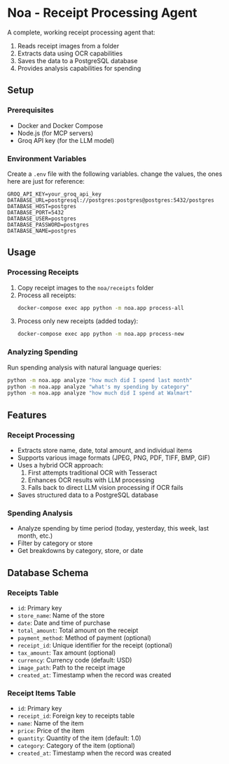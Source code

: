 # Noa - Receipt Processing Agent

A complete, working receipt processing agent that:
1. Reads receipt images from a folder
2. Extracts data using OCR capabilities
3. Saves the data to a PostgreSQL database
4. Provides analysis capabilities for spending

## Setup

### Prerequisites
- Docker and Docker Compose
- Node.js (for MCP servers)
- Groq API key (for the LLM model)

### Environment Variables
Create a `.env` file with the following variables. change the values, the ones here are just for reference:
```
GROQ_API_KEY=your_groq_api_key
DATABASE_URL=postgresql://postgres:postgres@postgres:5432/postgres
DATABASE_HOST=postgres
DATABASE_PORT=5432
DATABASE_USER=postgres
DATABASE_PASSWORD=postgres
DATABASE_NAME=postgres
```
## Usage

### Processing Receipts
1. Copy receipt images to the `noa/receipts` folder
2. Process all receipts:
   ```bash
   docker-compose exec app python -m noa.app process-all
   ```
3. Process only new receipts (added today):
   ```bash
   docker-compose exec app python -m noa.app process-new
   ```

### Analyzing Spending
Run spending analysis with natural language queries:
```bash
python -m noa.app analyze "how much did I spend last month"
python -m noa.app analyze "what's my spending by category"
python -m noa.app analyze "how much did I spend at Walmart"
```

## Features

### Receipt Processing
- Extracts store name, date, total amount, and individual items
- Supports various image formats (JPEG, PNG, PDF, TIFF, BMP, GIF)
- Uses a hybrid OCR approach:
  1. First attempts traditional OCR with Tesseract
  2. Enhances OCR results with LLM processing
  3. Falls back to direct LLM vision processing if OCR fails
- Saves structured data to a PostgreSQL database

### Spending Analysis
- Analyze spending by time period (today, yesterday, this week, last month, etc.)
- Filter by category or store
- Get breakdowns by category, store, or date

## Database Schema

### Receipts Table
- `id`: Primary key
- `store_name`: Name of the store
- `date`: Date and time of purchase
- `total_amount`: Total amount on the receipt
- `payment_method`: Method of payment (optional)
- `receipt_id`: Unique identifier for the receipt (optional)
- `tax_amount`: Tax amount (optional)
- `currency`: Currency code (default: USD)
- `image_path`: Path to the receipt image
- `created_at`: Timestamp when the record was created

### Receipt Items Table
- `id`: Primary key
- `receipt_id`: Foreign key to receipts table
- `name`: Name of the item
- `price`: Price of the item
- `quantity`: Quantity of the item (default: 1.0)
- `category`: Category of the item (optional)
- `created_at`: Timestamp when the record was created
